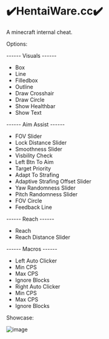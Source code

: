 # ✔️HentaiWare.cc✔️

A minecraft internal cheat.

Options:

------ Visuals ------
* Box
* Line
* Filledbox
* Outline
* Draw Crosshair
* Draw Circle
* Show Healthbar
* Show Text
  
------ Aim Assist ------
* FOV Slider
* Lock Distance Slider
* Smoothness Slider
* Visbility Check
* Left Btn To Aim
* Target Priority
* Adapt To Strafing
* Adaptive Strafing Offset Slider
* Yaw Randomness Slider
* Pitch Randomness Slider
* FOV Circle
* Feedback Line
  
------ Reach ------

* Reach
* Reach Distance Slider

------ Macros ------

* Left Auto Clicker
* Min CPS
* Max CPS
* Ignore Blocks
* Right Auto Clicker
* Min CPS
* Max CPS
* Ignore Blocks

Showcase:
  
![image](https://github.com/Sigma0xfff/HentaiWare.cc/assets/146852747/9e090e58-5981-4607-b454-105330602492)


